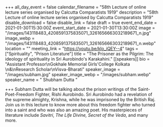 +++
all_day_event = false
calendar_filename = "58th Lecture of online lecture series organised by Calcutta Comparatists 1919"
description = "58th Lecture of online lecture series organised by Calcutta Comparatists 1919"
disable_download = false
disable_link = false
draft = true
event_end_date = 2021-01-30T15:30:00Z
event_start_date = 2021-01-30T13:30:00Z
image = "/images/143118483_4208591375835071_3261656663032189671_n.jpg"
image_webp = "/images/143118483_4208591375835071_3261656663032189671_n.webp"
location = ""
meeting_link = "https://youtu.be/klo_iQEY--4"
tags = ["Spirituality", "Prison Literature"]
title = "The Prisoner as the Pilgrim: The ideology of spirituality in Sri Aurobindo's Karakahini."
[[speakers]]
bio = "Assistant Professor\nGokhale Memorial Girls'College Kolkata \n&\nResearch Scholar\nVisva-Bharati"
speaker_image = "/images/subham.jpg"
speaker_image_webp = "/images/subham.webp"
speaker_name = " Shubham Dutta "

+++
Subham Dutta will be talking about the prison writings of the Saint-Poet-Freedom Fighter, Rishi Aurobindo. Sri Aurobindo had a revelation of the supreme almighty, Krishna, while he was imprisoned by the British Raj. Join us in this lecture to know more about this freedom fighter who turned into a saint and who was also an amazing poet. His masterpieces of literature include _Savitri_, _The Life Divine, Secret of the Veda_, and many more.